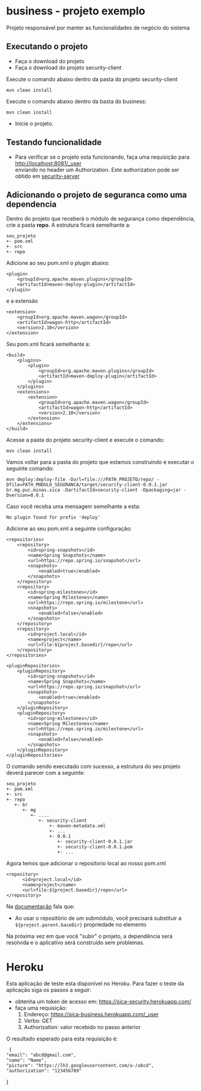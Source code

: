 # business - projeto exemplo

Projeto responsável por manter as funcionalidades de negócio do sistema


## Executando o projeto
- Faça o download do projeto
- Faça o download do projeto security-client

Execute o comando abaixo dentro da pasta do projeto security-client
```
mvn clean install
```

Execute o comando abaixo dentro da basta do business:

```
mvn clean install
```

- Inicie o projeto.

## Testando funcionalidade
- Para verificar se o projeto esta funcionando, faça uma requisição para 
<br /><a href="http://localhost:8081/_user">http://localhost:8081/_user</a> <br />
enviando no header um Authorization. Este authorization pode ser obtido em <a href="https://github.com/skyrafael/TCC-PUC/tree/master/security-server">security-server</a> 

## Adicionando o projeto de seguranca como uma dependencia
Dentro do projeto que receberá o módulo de segurança como dependência, crie a pasta <b>repo</b>. A estrutura ficará semelhante a:
```
seu_projeto
+- pom.xml
+- src
+- repo
```

Adicione ao seu pom.xml o plugin abaixo:

```
<plugin>
	<groupId>org.apache.maven.plugins</groupId>
	<artifactId>maven-deploy-plugin</artifactId>
</plugin>
```

e a extensão

```
<extension>
	<groupId>org.apache.maven.wagon</groupId>
	<artifactId>wagon-http</artifactId>
	<version>2.10</version>
</extension>
```

Seu pom.xml ficará semelhante a:
```
<build>
	<plugins>
		<plugin>
			<groupId>org.apache.maven.plugins</groupId>
			<artifactId>maven-deploy-plugin</artifactId>
		</plugin>
	</plugins>
	<extensions>
		<extension>
			<groupId>org.apache.maven.wagon</groupId>
			<artifactId>wagon-http</artifactId>
			<version>2.10</version>
		</extension>
	</extensions>
</build>
```

Acesse a pasta do projeto security-client e execute o comando:
```
mvn clean install
``` 

Vamos voltar para a pasta do projeto que estamos construindo e executar o seguinte comando:
```
mvn deploy:deploy-file -Durl=file:///PATH_PROJETO/repo/ -Dfile=PATH_MODULO_SEGURANCA/target/security-client-0.0.1.jar br.mg.puc.minas.sica -DartifactId=security-client -Dpackaging=jar -Dversion=0.0.1
```

Caso você receba uma mensagem semelhante a esta:
```
No plugin found for prefix 'deploy'
```

Adicione ao seu pom.xml a seguinte configuração:

```
<repositories>
	<repository>
		<id>spring-snapshots</id>
		<name>Spring Snapshots</name>
		<url>https://repo.spring.io/snapshot</url>
		<snapshots>
			<enabled>true</enabled>
		</snapshots>
	</repository>
	<repository>
		<id>spring-milestones</id>
		<name>Spring Milestones</name>
		<url>https://repo.spring.io/milestone</url>
		<snapshots>
			<enabled>false</enabled>
		</snapshots>
	</repository>
	<repository>
		<id>project.local</id>
		<name>project</name>
		<url>file:${project.basedir}/repo</url>
	</repository>
</repositories>

<pluginRepositories>
	<pluginRepository>
		<id>spring-snapshots</id>
		<name>Spring Snapshots</name>
		<url>https://repo.spring.io/snapshot</url>
		<snapshots>
			<enabled>true</enabled>
		</snapshots>
	</pluginRepository>
	<pluginRepository>
		<id>spring-milestones</id>
		<name>Spring Milestones</name>
		<url>https://repo.spring.io/milestone</url>
		<snapshots>
			<enabled>false</enabled>
		</snapshots>
	</pluginRepository>
</pluginRepositories>
```

O comando sendo executado com sucesso, a estrutura do seu projeto deverá parecer com a seguinte:

```
seu_projeto
+- pom.xml
+- src
+- repo
   +- br
      +- mg 
         +- ....
         	+- security-client
	            +- maven-metadata.xml
	            +- ...
	            +- 0.0.1
	               +- security-client-0.0.1.jar
	               +- security-client-0.0.1.pom
	               +- ...
```        

Agora temos que adicionar o repositorio local ao nosso pom.xml
```   
<repository>
      <id>project.local</id>
      <name>project</name>
      <url>file:${project.basedir}/repo</url>
</repository>       
 ```   
 
 Na <a href="https://devcenter.heroku.com/articles/local-maven-dependencies#deploy-the-artifact-into-the-repo">documentação</a> fala que:
 - Ao usar o repositório de um submódulo, você precisará substituir a <code>${project.parent.baseDir}</code> propriedade no <url> elemento
 
 Na próxima vez em que você "subir" o projeto, a dependência será resolvida e o aplicativo será construído sem problemas.
 
 # Heroku
 Esta aplicação de teste esta disponível no Heroku. Para fazer o teste da aplicação siga os passos a seguir:
 - obtenha um token de acesso em: https://sica-security.herokuapp.com/
 - faça uma requisição:
	1. Endereço: https://sica-business.herokuapp.com/_user
	2. Verbo: GET
	3. Authorization: valor recebido no passo anterior
 
 O resultado esperado para esta requisição é:
```   
 {
"email": "abcd@gmail.com",
"name": "Name",
"picture": "https://lh3.googleusercontent.com/a-/abcd",
"authorization": "123456789"
 ```   
}
   
 
 
 
